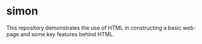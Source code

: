 # simon

This repository demonstrates the use of HTML in constructing a basic web-page and some key features behind HTML.
